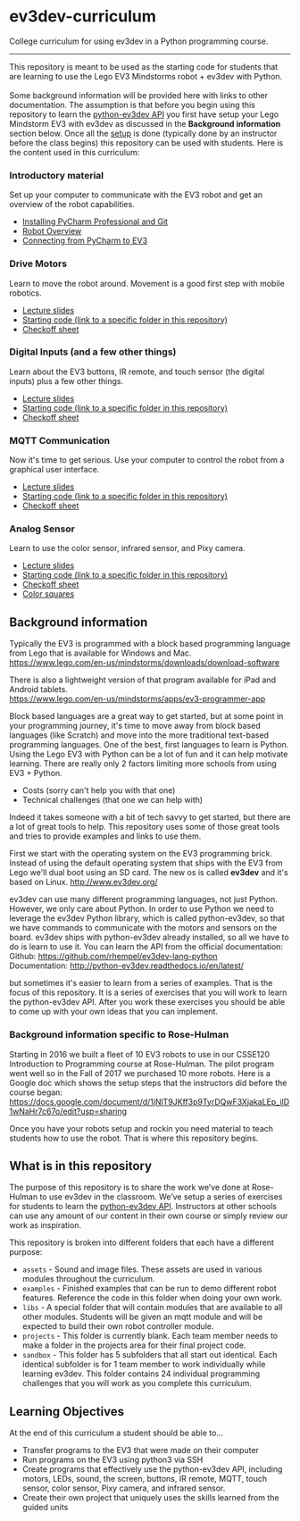# ev3dev-curriculum
College curriculum for using ev3dev in a Python programming course.
***
This repository is meant to be used as the starting code for students that are learning to use the Lego EV3 Mindstorms robot + ev3dev with Python.<br><br>
Some background information will be provided here with links to other documentation.  The assumption is that before
you begin using this repository to learn the [python-ev3dev API](http://python-ev3dev.readthedocs.io/en/latest/) you first have setup your Lego Mindstorm EV3 with ev3dev as
discussed in the **Background information** section below. Once all the [setup](https://drive.google.com/open?id=1jNlT9JKff3p9TyrDQwF3XjakaLEp_ilD1wNaHr7c67o) is done (typically done by an instructor before the class begins) this repository can be used with students.  Here is the content used in this curriculum:
  
  ### Introductory material
  Set up your computer to communicate with the EV3 robot and get an overview of the robot capabilities.
  - [Installing PyCharm Professional and Git](https://docs.google.com/document/d/1sB-CAunUbr8WZdkzgjOgXL9Z7kz6s5RAY-JBmSpdYiw/edit?usp=sharing)
  - [Robot Overview](https://drive.google.com/open?id=17xGhRQt3VTX3Ltg_2FE2_aC7nSCNqHZzLzyaS6N8Yb4)
  - [Connecting from PyCharm to EV3](https://docs.google.com/presentation/d/1EySebm6YJJbmzc7ezgzcdSwi-SWyryYt4s1Z6u_Ghy8/edit?usp=sharing)
   
  ### Drive Motors
  Learn to move the robot around.  Movement is a good first step with mobile robotics.
  - [Lecture slides](https://drive.google.com/open?id=1rjkOZNw0mO0pH7Ovhy-7riYG3Xa4xq4rKbwMPhDppJs)
  - [Starting code (link to a specific folder in this repository)](https://github.com/Rosebotics/ev3dev-curriculum/tree/master/sandbox/src/motors)
  - [Checkoff sheet](https://drive.google.com/open?id=14_BQghdiRCOzJ5V_edXhcmaZFhH1qzkzL2u50uH6_o0)

  ### Digital Inputs (and a few other things)
  Learn about the EV3 buttons, IR remote, and touch sensor (the digital inputs) plus a few other things.
  - [Lecture slides](https://drive.google.com/open?id=1mUxsC-cUO4S5bwhTAQG0G10IO0gsbAU5YEORxeh0mMc)
  - [Starting code (link to a specific folder in this repository)](https://github.com/Rosebotics/ev3dev-curriculum/tree/master/sandbox/src/digital_inputs)
  - [Checkoff sheet](https://drive.google.com/open?id=1jrrmd-c1ZuWV1qujV8d-H327HWFmADSCdm9wgafYQ8M)

  ### MQTT Communication
  Now it's time to get serious. Use your computer to control the robot from a graphical user interface.
  - [Lecture slides](https://drive.google.com/open?id=1gQt1K4X2xzcspKMn2S0X98vhzVNmLA-xoQe5rp58CVE)
  - [Starting code (link to a specific folder in this repository)](https://github.com/Rosebotics/ev3dev-curriculum/tree/master/sandbox/src/mqtt)
  - [Checkoff sheet](https://drive.google.com/open?id=1f83A70S_OA6eor-Ta9HsM40V9qwOVa12JU_e0qaujm4)

  ### Analog Sensor
  Learn to use the color sensor, infrared sensor, and Pixy camera.
  - [Lecture slides](https://drive.google.com/open?id=1U00IlFqIT_S2v9HV-TKSO6Y6foH4sDom9yytsV_PWfY)
  - [Starting code (link to a specific folder in this repository)](https://github.com/Rosebotics/ev3dev-curriculum/tree/master/sandbox/src/analog_sensors)
  - [Checkoff sheet](https://drive.google.com/open?id=1J5Is9eiEueDT-mcJAhQSatzsXma4JVPaU4a7vXlkXAc)
  - [Color squares](https://drive.google.com/open?id=1ed_vWTfOu15ziF8nfZwhjrRcSufKODhQtAmY8lsGNAc)


## Background information
Typically the EV3 is programmed with a block based programming language from Lego that is available for Windows and Mac.<br>
https://www.lego.com/en-us/mindstorms/downloads/download-software

There is also a lightweight version of that program available for iPad and Android tablets.<br>
https://www.lego.com/en-us/mindstorms/apps/ev3-programmer-app

Block based languages are a great way to get started, but at some point in your programming journey, it's time to move
away from block based languages (like Scratch) and move into the more traditional text-based programming languages.
One of the best, first languages to learn is Python. Using the Lego EV3 with Python can be a lot of fun and it can help
motivate learning.  There are really only 2 factors limiting more schools from using EV3 + Python.
- Costs (sorry can't help you with that one)
- Technical challenges (that one we can help with)

Indeed it takes someone with a bit of tech savvy to get started, but there are a lot of great tools to help.
This repository uses some of those great tools and tries to provide examples and links to use them.

First we start with the operating system on the EV3 programming brick.  Instead of using the default operating system
that ships with the EV3 from Lego we'll dual boot using an SD card. The new os is called **ev3dev** and it's based on Linux.
http://www.ev3dev.org/

ev3dev can use many different programming languages, not just Python. However, we only care about Python.  In
order to use Python we need to leverage the ev3dev Python library, which is called python-ev3dev, so that we have commands to communicate with the motors and
sensors on the board.  ev3dev ships with python-ev3dev already installed, so all we have to do is learn to use it.  You can learn the API from the official documentation:<br>
Github: https://github.com/rhempel/ev3dev-lang-python
<br>
Documentation: http://python-ev3dev.readthedocs.io/en/latest/

but sometimes it's easier to learn from a series of examples.  That is the focus of this repository.  It is a series of exercises that you will work to learn the python-ev3dev API.
After you work these exercises you should be able to come up with your own ideas that you can implement.

### Background information specific to Rose-Hulman
Starting in 2016 we built a fleet of 10 EV3 robots to use in our CSSE120 Introduction to Programming course at Rose-Hulman. The pilot program went well so in the Fall of 2017 we purchased 10 more robots. Here is a Google doc which
shows the setup steps that the instructors did before the course began:<br>
https://docs.google.com/document/d/1jNlT9JKff3p9TyrDQwF3XjakaLEp_ilD1wNaHr7c67o/edit?usp=sharing

Once you have your robots setup and rockin you need material to teach students how to use the robot.  That is where
this repository begins.

## What is in this repository

  The purpose of this repository is to share the work we’ve done at Rose-Hulman to use ev3dev in the classroom.  We’ve setup a series of exercises for students to learn the [python-ev3dev API](http://python-ev3dev.readthedocs.io/en/latest/).  Instructors at other schools can use any amount of our content in their own course or simply review our work as inspiration.
  
This repository is broken into different folders that each have a different purpose:
- `assets` - Sound and image files. These assets are used in various modules throughout the curriculum.
- `examples` - Finished examples that can be run to demo different robot features. Reference the code in this folder when doing your own work. 
- `libs` - A special folder that will contain modules that are available to all other modules. Students will be given an mqtt module and will be expected to build their own robot controller module.
- `projects` - This folder is currently blank. Each team member needs to make a folder in the projects area for their final project code.
- `sandbox` - This folder has 5 subfolders that all start out identical.  Each identical subfolder is for 1 team member to work individually while learning ev3dev. This folder contains 24 individual programming challenges that you will work as you complete this curriculum.


## Learning Objectives
At the end of this curriculum a student should be able to…
- Transfer programs to the EV3 that were made on their computer
- Run programs on the EV3 using python3 via SSH
- Create programs that effectively use the python-ev3dev API, including motors, LEDs, sound, the screen, buttons, IR remote, MQTT, touch sensor, color sensor, Pixy camera, and infrared sensor.
- Create their own project that uniquely uses the skills learned from the guided units
